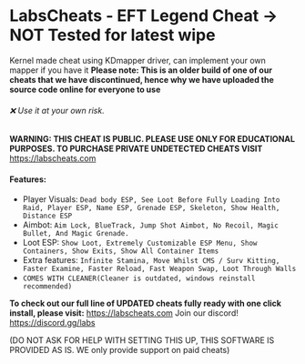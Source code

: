 # LabsCheats - EFT Legend Cheat -> NOT Tested for latest wipe

Kernel made cheat using KDmapper driver, can implement your own mapper if you have it
**Please note: This is an older build of one of our cheats that we have discontinued, hence why we have uploaded the source code online for everyone to use**

###### ❌ Use it at your own risk.
**WARNING: THIS CHEAT IS PUBLIC. PLEASE USE ONLY FOR EDUCATIONAL PURPOSES. TO PURCHASE PRIVATE UNDETECTED CHEATS VISIT** https://labscheats.com

#### Features:
- Player Visuals: `Dead body ESP, See Loot Before Fully Loading Into Raid, Player ESP, Name ESP, Grenade ESP, Skeleton, Show Health, Distance ESP`
- Aimbot: `Aim Lock, BlueTrack, Jump Shot Aimbot, No Recoil, Magic Bullet, And Magic Grenade.`
- Loot ESP: `Show Loot, Extremely Customizable ESP Menu, Show Containers, Show Exits, Show All Container Items`
- Extra features:  `Infinite Stamina, Move Whilst CMS / Surv Kitting, Faster Examine, Faster Reload, Fast Weapon Swap, Loot Through Walls`
- `COMES WITH CLEANER(Cleaner is outdated, windows reinstall recommended)`

**To check out our full line of UPDATED cheats fully ready with one click install, please visit:** https://labscheats.com
Join our discord! https://discord.gg/labs


(DO NOT ASK FOR HELP WITH SETTING THIS UP, THIS SOFTWARE IS PROVIDED AS IS. WE only provide support on paid cheats) 
